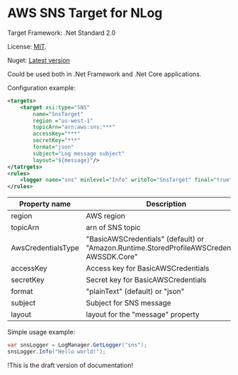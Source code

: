 # AWS SNS Target for NLog

Target Framework: .Net Standard 2.0

License: [MIT](https://raw.githubusercontent.com/RRomaNN/nlog-aws-sns-target/master/LICENSE).

Nuget: [Latest version](https://www.nuget.org/packages/NLog.Targets.AWS.SNS)

Could be used both in .Net Framework and .Net Core applications.

Configuration example:

```xml
<targets>
    <target xsi:type="SNS"
        name="SnsTarget"
        region ="us-west-1"
        topicArn="arn:aws:sns:***"
        accessKey="***"
        secretKey="***"
        format="json"
        subject="Log message subject"
        layout="${message}"/>
</tatrgets>
<rules>
    <logger name="sns" minlevel="Info" writeTo="SnsTarget" final="true" />
</rules>
```

| Property name  | Description | Mandatory |
| ------------- | ------------- | --------- |
| region        | AWS region  | Yes |
| topicArn  | arn of SNS topic | Yes |
| AwsCredentialsType | "BasicAWSCredentials" (default) or "Amazon.Runtime.StoredProfileAWSCredentials, AWSSDK.Core" | No |
| accessKey  | Access key for BasicAWSCredentials | No |
| secretKey  | Secret key for BasicAWSCredentials | No |
| format  | "plainText" (default) or "json" | No |
| subject | Subject for SNS message | No |
| layout | layout for the "message" property | No |

Simple usage example:

```cs 
var snsLogger = LogManager.GetLogger("sns");
snsLogger.Info("Hello world!");
```

!This is the draft version of documentation!
